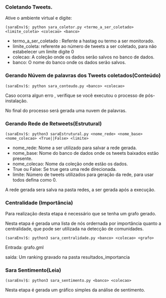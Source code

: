 ###  Coletando Tweets.

Ative o ambiente virtual e digite:

``` shell
(saraEnv)$: python sara_coletor.py <termo_a_ser_coletado> <limite_coleta> <colecao> <banco>
```

- termo_a_ser_coletado : Refente a hastag ou termo a ser monitorado.
- limite_coleta: referente ao número de tweets a ser coletado, para não estabelecer um limite digite 0
- colecao: A coleção onde os dados serão salvos no banco de dados.
- banco: O nome do banco onde os dados serão salvos.

### Gerando Núvem de palavras dos Tweets coletados(Conteúdo)

``` shell
(saraEnv)$: python sara_conteudo.py <banco> <colecao>
```

Caso ocorra algun erro , verifique se você executou o processo de pós-instalação.

No final do processo será gerada uma nuvem de palavras.

### Gerando Rede de Retweets(Estrutural)

``` shell
(saraEnv)$: python3 saraEstrutural.py <nome_rede> <nome_base> <nome_colecao> <True||False> <limite>
```
- nome_rede: Nome a ser utilizado para salvar a rede gerada.
- nome_base: Nome do banco de dados onde os tweets baixados estão presente.
- nome_colecao: Nome da coleção onde estão os dados.
- True ou False: Se true gera uma rede direcionada.
- limite: Número de tweets utilizados para geração da rede, para usar todos defina como 0.

A rede gerada sera salva na pasta redes, a ser gerada após a execução.
### Centralidade (Importância)

Para realização desta etapa é necessário que se tenha um grafo gerado.

Nesta etapa é gerada uma lista de nós ordernada por importância quanto a centralidade, que pode ser utilizada na detecção de comunidades.

``` shell
(saraEnv)$: python3 sara_centralidade.py <banco> <colecao> <grafo>
```

Entrada: grafo.gml

saída: Um ranking gravado na pasta resultados_importancia

### Sara Sentimento(Leia)

``` shell
(saraEnv)$: python3 sara_sentimento.py <banco> <colecao>
```

Nesta etapa é gerada um gráfico simples da análise de sentimento.
